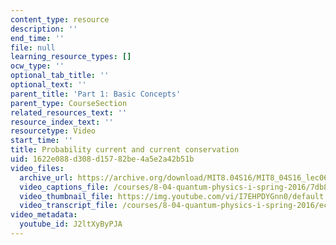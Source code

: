 ```yaml
---
content_type: resource
description: ''
end_time: ''
file: null
learning_resource_types: []
ocw_type: ''
optional_tab_title: ''
optional_text: ''
parent_title: 'Part 1: Basic Concepts'
parent_type: CourseSection
related_resources_text: ''
resource_index_text: ''
resourcetype: Video
start_time: ''
title: Probability current and current conservation
uid: 1622e088-d308-d157-82be-4a5e2a42b51b
video_files:
  archive_url: https://archive.org/download/MIT8.04S16/MIT8_04S16_lec06_s3_300k.mp4
  video_captions_file: /courses/8-04-quantum-physics-i-spring-2016/7db8fa42e6c75037ae7d0ab545c2e2a9_J2ltXyByPJA.vtt
  video_thumbnail_file: https://img.youtube.com/vi/I7EHPDYGnn0/default.jpg
  video_transcript_file: /courses/8-04-quantum-physics-i-spring-2016/eccc424f4e7cdd7d9f7eca2968b37bfb_J2ltXyByPJA.pdf
video_metadata:
  youtube_id: J2ltXyByPJA
---
```

